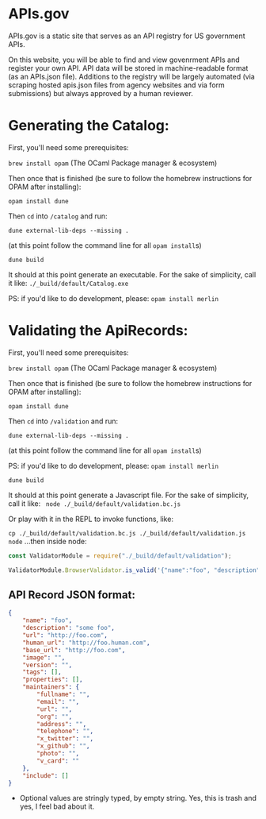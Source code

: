 # APIs.gov

APIs.gov is a static site that serves as an API registry for US government APIs. 

On this website, you will be able to find and view govenrment APIs and register your own API. API data will be stored in machine-readable format (as an APIs.json file). Additions to the registry will be largely automated (via scraping hosted apis.json files from agency websites and via form submissions) but always approved by a human reviewer.

# Generating the Catalog: 

First, you'll need some prerequisites: 

`brew install opam` (The OCaml Package manager & ecosystem)

Then once that is finished (be sure to follow the homebrew instructions for OPAM after installing): 

`opam install dune`

Then `cd` into `/catalog` and run:

`dune external-lib-deps --missing .`

(at this point follow the command line for all `opam install`s)

`dune build`

It should at this point generate an executable. For the sake of simplicity, call it like: 
`./_build/default/Catalog.exe`

PS: if you'd like to do development, please: 
`opam install merlin`


# Validating the ApiRecords: 

First, you'll need some prerequisites: 

`brew install opam` (The OCaml Package manager & ecosystem)

Then once that is finished (be sure to follow the homebrew instructions for OPAM after installing): 

`opam install dune`

Then `cd` into `/validation` and run:

`dune external-lib-deps --missing .`

(at this point follow the command line for all `opam install`s)

PS: if you'd like to do development, please: 
`opam install merlin`

`dune build`

It should at this point generate a Javascript file. For the sake of simplicity, call it like: 
` node ./_build/default/validation.bc.js`

Or play with it in the REPL to invoke functions, like: 

`cp ./_build/default/validation.bc.js ./_build/default/validation.js`
`node`
...then inside node:
```javascript
const ValidatorModule = require("./_build/default/validation");
```
```javascript
ValidatorModule.BrowserValidator.is_valid('{"name":"foo", "description":"some foo", "human_url":"http://foo.human.com", "base_url":"http://foo.com", "image": "", "version": "", "tags": [], "properties": [], "maintainers": { "fullname":"", "email":"", "url":"", "org":"", "address":"", "telephone":"","x_twitter":"", "x_github":"", "photo":"", "v_card":""}, "include": []}');
```
## API Record JSON format: 

```json
{
	"name": "foo",
	"description": "some foo",
	"url": "http://foo.com",
	"human_url": "http://foo.human.com",
	"base_url": "http://foo.com",
	"image": "",
	"version": "",
	"tags": [],
	"properties": [],
	"maintainers": {
		"fullname": "",
		"email": "",
		"url": "",
		"org": "",
		"address": "",
		"telephone": "",
		"x_twitter": "",
		"x_github": "",
		"photo": "",
		"v_card": ""
	},
	"include": []
}
```
* Optional values are stringly typed, by empty string. Yes, this is trash and yes, I feel bad about it.